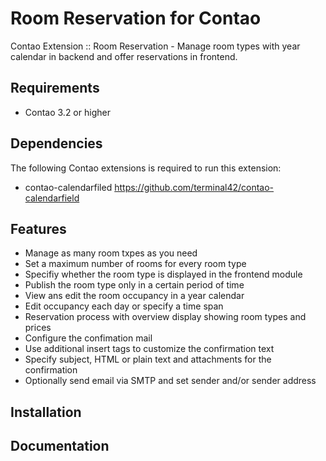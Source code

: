 Room Reservation for Contao
=======================

Contao Extension :: Room Reservation - Manage room types with year calendar in backend and offer reservations in frontend.


Requirements
-----------------------
+ Contao 3.2 or higher

Dependencies
-----------------------
The following Contao extensions is required to run this extension:
+ contao-calendarfiled https://github.com/terminal42/contao-calendarfield

Features
-----------------------
+ Manage as many room txpes as you need
+ Set a maximum number of rooms for every room type
+ Specifiy whether the room type is displayed in the frontend module
+ Publish the room type only in a certain period of time
+ View ans edit the room occupancy in a year calendar
+ Edit occupancy each day or specify a time span
+ Reservation process with overview display showing room types and prices
+ Configure the confimation mail 
+ Use additional insert tags to customize the confirmation text
+ Specify subject, HTML or plain text and attachments for the confirmation
+ Optionally send email via SMTP and set sender and/or sender address

Installation
-----------------------

Documentation
-----------------------
